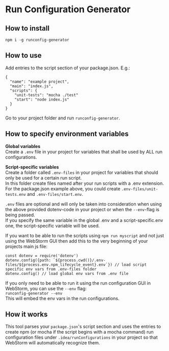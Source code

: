 # Run Configuration Generator

## How to install
```
npm i -g runconfig-generator
```

## How to use
Add entries to the script section of your package.json. E.g.:
```
{
  "name": "example project",
  "main": "index.js",
  "scripts": {
    "unit-tests": "mocha ./test"
    "start": "node index.js"
  }
}
```

Go to your project folder and run `runconfig-generator`.

## How to specify environment variables

**Global variables**  
Create a `.env` file in your project for variables that shall be used by ALL run configurations.  

**Script-specific variables**  
Create a folder called `.env-files` in your project for variables that should only be used for a certain run script.  
In this folder create files named after your run scripts with a .env extension.  
For the package.json example above, you could create `.env-files/unit-tests.env` and `.env-files/start.env`.  

`.env` files are optional and will only be taken into consideration when using the above provided dotenv-code in your project or when the `--env`-flag is being passed.  
If you specify the same variable in the global .env and a script-specific.env one, the script-specific variable will be used.  

If you want to be able to run the scripts using `npm run myscript` and not just using the WebStorm GUI then add this to the very beginning of your projects main js file:
```
const dotenv = require('dotenv')
dotenv.config({path: `${process.cwd()}/.env-files/${process.env.npm_lifecycle_event}.env`}) // load script specific env vars from .env-files folder
dotenv.config() // load global env vars from .env file
```

If you only need to be able to run it using the run configuration GUI in WebStorm, you can use the `--env` flag:  
`runconfig-generator --env`  
This will embed the env vars in the run configurations.

## How it works
This tool parses your `package.json`'s script section and uses the entries to create npm (or mocha if the script begins with a mocha command) run configuration files under `.idea/runConfigurations` in your project so that WebStorm will automatically recognize them. 

